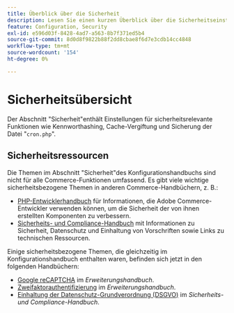 ```yaml
---
title: Überblick über die Sicherheit
description: Lesen Sie einen kurzen Überblick über die Sicherheitseinstellungen für die Adobe Commerce-Anwendung.
feature: Configuration, Security
exl-id: e596d03f-8428-4ad7-a563-8b7f371ed5b4
source-git-commit: 8d0d8f9822b88f2dd8cbae8f6d7e3cdb14cc4848
workflow-type: tm+mt
source-wordcount: '154'
ht-degree: 0%

---
```


# Sicherheitsübersicht

Der Abschnitt &quot;Sicherheit&quot;enthält Einstellungen für sicherheitsrelevante Funktionen wie Kennworthashing, Cache-Vergiftung und Sicherung der Datei &quot;`cron.php`&quot;.

## Sicherheitsressourcen

Die Themen im Abschnitt &quot;Sicherheit&quot;des Konfigurationshandbuchs sind nicht für alle Commerce-Funktionen umfassend. Es gibt viele wichtige sicherheitsbezogene Themen in anderen Commerce-Handbüchern, z. B.:

- [PHP-Entwicklerhandbuch](https://developer.adobe.com/commerce/php/development/security/) für Informationen, die Adobe Commerce-Entwickler verwenden können, um die Sicherheit der von ihnen erstellten Komponenten zu verbessern.
- [Sicherheits- und Compliance-Handbuch](https://devdocs.magento.com/security/security-and-compliance.html) mit Informationen zu Sicherheit, Datenschutz und Einhaltung von Vorschriften sowie Links zu technischen Ressourcen.

Einige sicherheitsbezogene Themen, die gleichzeitig im Konfigurationshandbuch enthalten waren, befinden sich jetzt in den folgenden Handbüchern:

- [Google reCAPTCHA](https://devdocs.magento.com/guides/v2.4/security/google-recaptcha.html) im _Erweiterungshandbuch_.
- [Zweifaktorauthentifizierung](https://devdocs.magento.com/guides/v2.4/security/two-factor-authentication.html) im _Erweiterungshandbuch_.
- [Einhaltung der Datenschutz-Grundverordnung (DSGVO)](https://devdocs.magento.com/compliance/privacy/gdpr.html) im _Sicherheits- und Compliance-Handbuch_.
